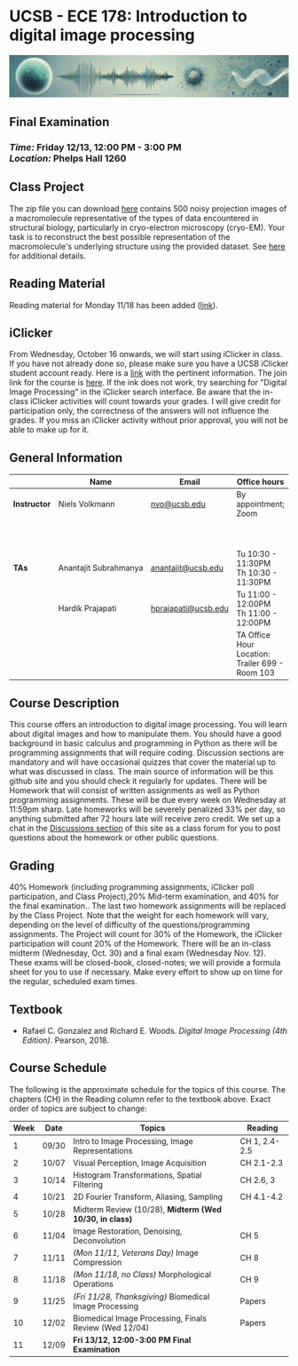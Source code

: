# UCSB - ECE 178: Introduction to digital image processing
![banner](banner/banner2.jpg)

## Final Examination
### *Time:* Friday 12/13, 12:00 PM - 3:00 PM <br> *Location:* Phelps Hall 1260 <br>

## Class Project

The zip file you can download [here](https://www.dropbox.com/scl/fi/tvalfx4cis2nqqdsz1qfg/dip-project-imgs.zip?rlkey=4w4d0z30oqqcq5cpe1wl23ffw&dl=0) contains 500 noisy projection images of a macromolecule representative of the types of data encountered in structural biology, particularly in cryo-electron microscopy (cryo-EM). Your task is to reconstruct the best possible representation of the macromolecule's underlying structure using the provided dataset. See [here](https://github.com/nv-ucsb-courses/dip_intro/blob/main/Project/dip-project-instructions.pdf) for additional details.


## Reading Material

Reading material for Monday 11/18 has been added ([link](https://github.com/nv-ucsb-courses/dip_intro/tree/main/Reading%20Material%2011%3A18)).

## iClicker

From Wednesday, October 16 onwards, we will start using iClicker in class. If you have not already done so, please make sure you have a UCSB iClicker student account ready. Here is a [link](https://help.lsit.ucsb.edu/hc/en-us/articles/360054938191-iClicker-Cloud-for-Students) with the pertinent information. The join link for the course is [here](https://join.iclicker.com/WUKC). If the ink does not work, try searching for "Digital Image Processing" in the iClicker search interface. Be aware that the in-class iClicker activities will count towards your grades. I will give credit for participation only, the correctness of the answers will not influence the grades. If you miss an iClicker activity without prior approval, you will not be able to make up for it.


## General Information

|               | Name                  | Email               | Office hours                                        |  Lectures                          | Location    |
----------------|-----------------------|---------------------|-----------------------------------------------------|------------------------------------|-------------|
|**Instructor** | Niels Volkmann        | nvo@ucsb.edu        | By appointment; Zoom                                | M, W 3:30 - 4:45PM                 | Phelps 1260 |
|               |                       |                     |                                                     | <p align="center"> **Discussions** |             |
|**TAs**        | Anantajit Subrahmanya | anantajit@ucsb.edu  | Tu 10:30 - 11:30PM <br> Th 10:30 - 11:30PM          | F 10:00 - 10:50AM                  | GIRV 2112   |
|               | Hardik Prajapati      | hprajapati@ucsb.edu | Tu 11:00 - 12:00PM <br> Th 11:00 - 12:00PM              | F 12:00 - 12:50PM                  | GIRV 2120   |
|               |                       |                     | TA Office Hour Location: <br> Trailer 699 - Room 103|                                    |             |

## Course Description
This course offers an introduction to digital image processing. You will learn about digital images and how to manipulate them. You should have a good background in basic calculus and programming in Python as there will be programming assignments that will require coding. Discussion sections are mandatory and will have occasional quizzes that cover the material up to what was discussed in class. The main source of information will be this github site and you should check it regularly for updates. There will be Homework that will  consist of written assignments as well as Python programming assignments. These will be due every week on Wednesday at 11:59pm sharp. Late homeworks will be severely penalized 33% per day, so anything submitted after 72 hours late will receive zero credit. We set up a chat in the [Discussions section](https://github.com/nv-ucsb-courses/dip_intro/discussions/3) of this site as a class forum for you to post questions about the homework or other public questions.


## Grading
40% Homework (including programming assignments, iClicker poll participation, and Class Project),20% Mid-term examination, and 40% for the final examination.. The last two homework assignments will be replaced by the Class Project. Note that the weight for each homework will vary, depending on the level of difficulty of the questions/programming assignments. The Project will count for 30% of the Homework, the iClicker participation will count 20% of the Homework. There will be an in-class midterm (Wednesday, Oct. 30) and a final exam (Wednesday Nov. 12). These exams will be closed-book, closed-notes; we will provide a formula sheet for you to use if necessary. Make every effort to show up on time for the regular, scheduled exam times.

## Textbook
* Rafael C. Gonzalez and Richard E. Woods. *Digital Image Processing (4th Edition)*. Pearson, 2018.

## Course Schedule
The following is the approximate schedule for the topics of this course. The chapters (CH) in the Reading column refer to the textbook above. Exact order of topics are subject to change:

| Week | Date  | Topics                                                    | Reading       |
|------|-------|-----------------------------------------------------------|---------------|
| 1    | 09/30 | Intro to Image Processing, Image Representations          | CH 1, 2.4-2.5 |
| 2    | 10/07 | Visual Perception, Image Acquisition                      | CH 2.1-2.3    |
| 3    | 10/14 | Histogram Transformations, Spatial Filtering              | CH 2.6, 3     |
| 4    | 10/21 | 2D Fourier Transform, Aliasing, Sampling                  | CH 4.1-4.2    |
| 5    | 10/28 | Midterm Review (10/28), **Midterm (Wed 10/30, in class)** |               |
| 6    | 11/04 | Image Restoration, Denoising, Deconvolution               | CH 5          |
| 7    | 11/11 | *(Mon 11/11, Veterans Day)* Image Compression             | CH 8          |
| 8    | 11/18 | *(Mon 11/18, no Class)* Morphological Operations          | CH 9          |
| 9    | 11/25 | *(Fri 11/28, Thanksgiving)* Biomedical Image Processing   | Papers        |
|10    | 12/02 | Biomedical Image Processing, Finals Review (Wed 12/04)    | Papers        |
|11    | 12/09 | **Fri 13/12, 12:00-3:00 PM Final Examination**                   |               |

